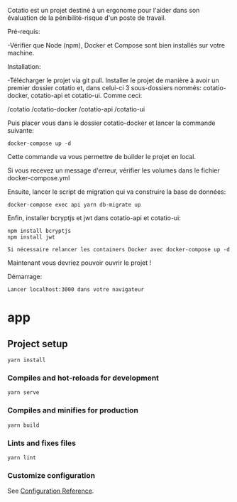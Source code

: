 Cotatio est un projet destiné à un ergonome pour l'aider dans son évaluation de la pénibilité-risque d'un poste de travail.

Pré-requis:

-Vérifier que Node (npm), Docker et Compose sont bien installés sur votre machine.

Installation:

-Télécharger le projet via git pull. Installer le projet de manière à avoir un premier dossier cotatio et, dans celui-ci 3 sous-dossiers nommés: cotatio-docker, cotatio-api et cotatio-ui.
Comme ceci:

/cotatio
    /cotatio-docker
    /cotatio-api
    /cotatio-ui

Puis placer vous dans le dossier cotatio-docker et lancer la commande suivante:

    docker-compose up -d

Cette commande va vous permettre de builder le projet en local.

Si vous recevez un message d'erreur, vérifier les volumes dans le fichier docker-compose.yml

Ensuite, lancer le script de migration qui va construire la base de données:

    docker-compose exec api yarn db-migrate up

Enfin, installer bcryptjs et jwt dans cotatio-api et cotatio-ui:

    npm install bcryptjs
    npm install jwt

    Si nécessaire relancer les containers Docker avec docker-compose up -d

Maintenant vous devriez pouvoir ouvrir le projet !

Démarrage:

    Lancer localhost:3000 dans votre navigateur

# app

## Project setup
```
yarn install
```

### Compiles and hot-reloads for development
```
yarn serve
```

### Compiles and minifies for production
```
yarn build
```

### Lints and fixes files
```
yarn lint
```

### Customize configuration
See [Configuration Reference](https://cli.vuejs.org/config/).
